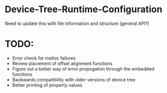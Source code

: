 # Device-Tree-Runtime-Configuration

Need to update this with file information and structure (general API?)

# TODO:
- Error check for malloc failures
- Review placement of offset alignment functions
- Figure out a better way of error propogation through the embedded functions
- Backwards compatibility with older versions of device tree
- Better printing of property values
